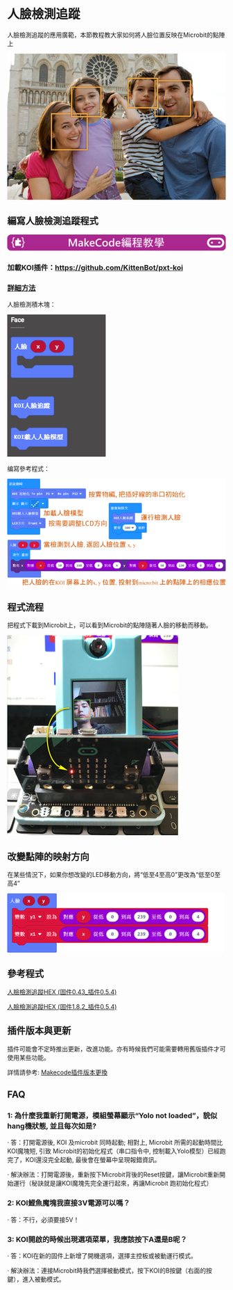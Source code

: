 # **人臉檢測追蹤**

人臉檢測追蹤的應用廣範，本節教程教大家如何將人臉位置反映在Microbit的點陣上

![](KOI11/08.png)





## 編寫人臉檢測追蹤程式

![](../../PWmodules/images/mcbanner.png)

### 加載KOI插件：https://github.com/KittenBot/pxt-koi

### [詳細方法](../makecodeQs.md)

人臉檢測積木塊：

![](KOI11/09.png)

编寫參考程式：

![](KOI11/01.png)



## 程式流程

把程式下載到Microbit上，可以看到Microbit的點陣隨著人臉的移動而移動。

 ![](KOI11/04-1.png)



## 改變點陣的映射方向

在某些情況下，如果你想改變的LED移動方向，將“低至4至高0”更改為“低至0至高4”

![](KOI11/02.png)



## 參考程式

[人臉檢測追蹤HEX (固件0.43_插件0.5.4)](https://makecode.microbit.org/_1WXH7fUHC296)

[人臉檢測追蹤HEX (固件1.8.2_插件0.5.4)](https://makecode.microbit.org/_4t2Vw2ExWLiv)

## 插件版本與更新

插件可能會不定時推出更新，改進功能。亦有時候我們可能需要轉用舊版插件才可使用某些功能。

詳情請參考: [Makecode插件版本更換](../../../Makecode/makecode_extensionUpdate)

## FAQ

### 1: 為什麼我重新打開電源，模組螢幕顯示“Yolo not loaded”，貌似hang機狀態, 並且每次如是?

·    答：打開電源後, KOI 及microbit 同時起動; 相對上, Microbit 所需的起動時間比KOI魔塊短, 引致 Microbit的初始化程式（串口指令中, 控制載入Yolo模型）已經跑完了，KOI還沒完全起動, 最後會在螢幕中呈現報錯資訊。

·    解決辦法：打開電源後，重新按下Microbit背後的Reset按鍵，讓Microbit重新開始運行（秘訣就是讓KOI魔塊先完全運行起來，再讓Microbit 跑初始化程式）

### 2: KOI鯉魚魔塊我直接3V電源可以嗎？

·    答：不行，必須要接5V！

### 3: KOI開啟的時候出現選項菜單，我應該按下A還是B呢？

·    答：KOI在新的固件上新增了開機選項，選擇主控板或被動運行模式。

·    解決辦法：連接Microbit時我們選擇被動模式，按下KOI的B按鍵（右面的按鍵），進入被動模式。


